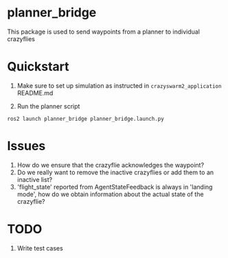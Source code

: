 # planner_bridge
This package is used to send waypoints from a planner to individual crazyflies

# Quickstart

1. Make sure to set up simulation as instructed in `crazyswarm2_application` README.md

2. Run the planner script
```
ros2 launch planner_bridge planner_bridge.launch.py
```

# Issues

1. How do we ensure that the crazyflie acknowledges the waypoint?
2. Do we really want to remove the inactive crazyflies or add them to an inactive list?
3. 'flight_state' reported from AgentStateFeedback is always in 'landing mode', how do we obtain information about the actual state of the crazyflie?


# TODO 
1. Write test cases
